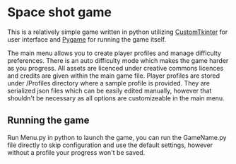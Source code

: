 
# Space shot game

This is a relatively simple game written in python utilizing [CustomTkinter](https://github.com/TomSchimansky/CustomTkinter) for user interface and [Pygame](https://github.com/pygame/pygame) for running the game itself.

The main menu allows you to create player profiles and manage difficulty preferences. There is an auto difficulty mode which makes the game harder as you progress. All assets are licenced under creative commons licences and credits are given within the main game file. Player profiles are stored under /Profiles directory where a sample profile is provided. They are serialized json files which can be easily edited manually, however that shouldn't be necessary as all options are customizeable in the main menu.



## Running the game

Run Menu.py in python to launch the game, you can run the GameName.py file directly to skip configuration and use the default settings, however without a profile your progress won't be saved.

